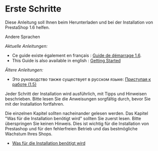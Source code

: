 # Erste Schritte

Diese Anleitung soll Ihnen beim Herunterladen und bei der Installation von PrestaShop 1.6 helfen.

Andere Sprachen

_Aktuelle Anleitungen:_

* Ce guide existe également en français : [Guide de démarrage 1.6](http://doc.prestashop.com/pages/viewpage.action?pageId=23069370).
* This Guide is also available in english : [Getting Started](http://doc.prestashop.com/display/PS16/Getting+Started)

_Ältere Anleitungen:_

* Это руководство также существует в русском языке:  [Приступая к работе (1.5)](http://doc.prestashop.com/pages/viewpage.action?pageId=18481348)

Jeder Schritt der Installation wird ausführlich, mit Tipps und Hinweisen beschrieben. Bitte lesen Sie die Anweisungen sorgfältig durch, bevor Sie mit der Installation fortfahren.

Die einzelnen Kapitel sollten nacheinander gelesen werden. Das Kapitel "Was für die Installation benötigt wird" sollten Sie zuerst lesen. Bitte überspringen Sie keinen Hinweis. Dies ist wichtig für die Installation von Prestashop und für den fehlerfreien Betrieb und das bestmögliche Wachstum Ihres Shops.

* &#x20;[Was für die Installation benötigt wird](was-fuer-die-installation-benoetigt-wird.md)

